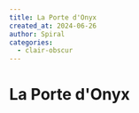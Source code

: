 ```yaml
---
title: La Porte d'Onyx
created_at: 2024-06-26
author: Spiral
categories:
  - clair-obscur
---
```

# La Porte d'Onyx